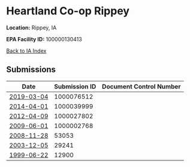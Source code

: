 # Heartland Co-op Rippey

**Location:** Rippey, IA

**EPA Facility ID:** 100000130413

[Back to IA Index](../../index.md)

## Submissions

| Date | Submission ID | Document Control Number |
|------|--------------|-------------------------|
| [2019-03-04](submissions/1000076512.md) | 1000076512 |  |
| [2014-04-01](submissions/1000039999.md) | 1000039999 |  |
| [2012-04-09](submissions/1000027802.md) | 1000027802 |  |
| [2009-06-01](submissions/1000002768.md) | 1000002768 |  |
| [2008-11-28](submissions/53053.md) | 53053 |  |
| [2003-12-05](submissions/29241.md) | 29241 |  |
| [1999-06-22](submissions/12900.md) | 12900 |  |
